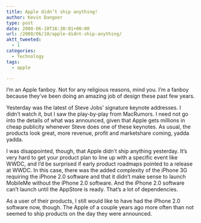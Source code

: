 ```yaml
---
title: Apple didn’t ship anything!
author: Kevin Dangoor
type: post
date: 2008-06-10T16:30:01+00:00
url: /2008/06/10/apple-didnt-ship-anything/
aktt_tweeted:
  - 1
categories:
  - Technology
tags:
  - apple

---
```

I&#8217;m an Apple fanboy. Not for any religious reasons, mind you. I&#8217;m a fanboy because they&#8217;ve been doing an amazing job of design these past few years.

Yesterday was the latest of Steve Jobs&#8217; signature keynote addresses. I didn&#8217;t watch it, but I saw the play-by-play from MacRumors. I need not go into the details of what was announced, given that Apple gets millions in cheap publicity whenever Steve does one of these keynotes. As usual, the products look great, more revenue, profit and marketshare coming, yadda yadda.

I was disappointed, though, that Apple didn&#8217;t ship anything yesterday. It&#8217;s very hard to get your product plan to line up with a specific event like WWDC, and I&#8217;d be surprised if early product roadmaps pointed to a release at WWDC. In this case, there was the added complexity of the iPhone 3G requiring the iPhone 2.0 software and that it didn&#8217;t make sense to launch MobileMe without the iPhone 2.0 software. And the iPhone 2.0 software can&#8217;t launch until the AppStore is ready. That&#8217;s a lot of dependencies.

As a user of their products, I still would like to have had the iPhone 2.0 software now, though. The Apple of a couple years ago more often than not seemed to ship products on the day they were announced.